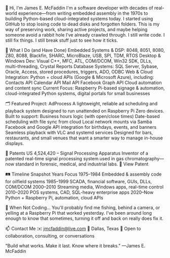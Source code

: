
👋 Hi, I'm James E. McFaddin
I'm a software developer with decades of real-world experience—from writing embedded assembly in the 1970s to building Python-based cloud-integrated systems today.
I started using GitHub to stop losing code to dead disks and forgotten folders. This is my way of preserving work, sharing active projects, and maybe helping someone avoid a rabbit hole I’ve already crawled through.
I still write code. I still fix things. I still break stuff just to see how it ticks.


🔧 What I Do (and Have Done)
Embedded Systems & DSP:
8048, 8051, 8080, Z80, 8088, Blackfin, SHARC, MicroBlaze, USB, SPI, TDM, RTOS
Desktop & Windows Dev:
Visual C++, MFC, ATL, COM/DCOM, Win32 SDK, DLLs, multi-threading, Crystal Reports
Database Systems:
SQL Server, Sybase, Oracle, Access, stored procedures, triggers, ADO, ODBC
Web & Cloud Integration:
Python + cloud APIs (Google & Microsoft Azure), including: 
Contacts API 
Calendar API 
Mail API 
Facebook Graph API 
Cloud automation and content sync 
Current Focus:
Raspberry Pi-based signage & automation, cloud-integrated Python systems, digital portals for small businesses


🗂️ Featured Project: AdProcess
A lightweight, reliable ad scheduling and playback system designed to run unattended on Raspberry Pi Zero devices. Built to support:
Business hours logic (with open/close times)
Date-based scheduling with file sync from cloud
Local network mounts via Samba
Facebook and Google API integration for birthdays, events, and banners
Seamless playback with VLC and systemd services
Designed for bars, restaurants, and small venues that want a smarter way to manage in-house displays.


🧠 Patents
US 4,524,420 – Signal Processing Apparatus
Inventor of a patented real-time signal processing system used in gas chromatography—now standard in forensic, medical, and industrial labs.
🔗 View Patent


🛤️ Timeline Snapshot
Years
Focus
1975–1984
Embedded & assembly code for oilfield systems
1985–1999
SCADA, financial software, GUIs, DLLs, COM/DCOM
2000–2010
Streaming media, Windows apps, real-time control
2010–2020
POS systems, CAD, SQL-heavy enterprise apps
2020–Now
Python + Raspberry Pi, automation, cloud APIs


🎣 When Not Coding...
You'll probably find me fishing, behind a camera, or yelling at a Raspberry Pi that worked yesterday. 
I’ve been around long enough to know that sometimes, turning it off and back on really does fix it.


📫 Contact Me
✉️ jmcfaddin@live.com 
📍 Dallas, Texas 
🧰 Open to collaboration, consulting, or conversations

"Build what works. Make it last. Know where it breaks."
—James E. McFaddin
